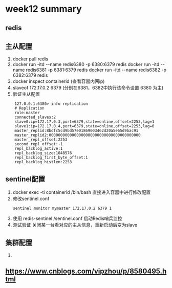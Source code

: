 

# week12 summary


## redis



## 主从配置
1. docker pull redis
2. docker run -itd --name redis6380 -p 6380:6379 redis
   docker run -itd --name redis6381 -p 6381:6379 redis
   docker run -itd --name redis6382 -p 6382:6379 redis
3. docker inspect containerid (查看容器内网ip)
4. slaveof 172.17.0.2 6379 (分别在6381，6382中执行该命令设置 6380 为主)
5. 验证主从配置

    
```
 	127.0.0.1:6380> info replication
    # Replication
	role:master
	connected_slaves:2
	slave0:ip=172.17.0.3,port=6379,state=online,offset=2253,lag=1
	slave1:ip=172.17.0.4,port=6379,state=online,offset=2253,lag=0
	master_replid:8bdfc5cd9bd57e01869003462d20a5e65d9bac91
	master_replid2:0000000000000000000000000000000000000000
	master_repl_offset:2253
	second_repl_offset:-1
	repl_backlog_active:1
	repl_backlog_size:1048576
	repl_backlog_first_byte_offset:1
	repl_backlog_histlen:2253
  ```

   



## sentinel配置
1. docker exec -ti containerid /bin/bash 直接进入容器中进行修改配置
2. 修改sentinel.conf
	```
   sentinel monitor mymaster 172.17.0.2 6379 1
 	```
3. 使用 redis-sentinel /sentinel.conf 启动Redis哨兵监控
4. 测试验证 关闭某一台看对应的主从信息，重新启动后变为slave

## 集群配置
1. 

## https://www.cnblogs.com/vipzhou/p/8580495.html